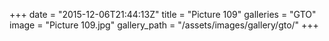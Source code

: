 +++
date = "2015-12-06T21:44:13Z"
title = "Picture 109"
galleries = "GTO"
image = "Picture 109.jpg"
gallery_path = "/assets/images/gallery/gto/"
+++
